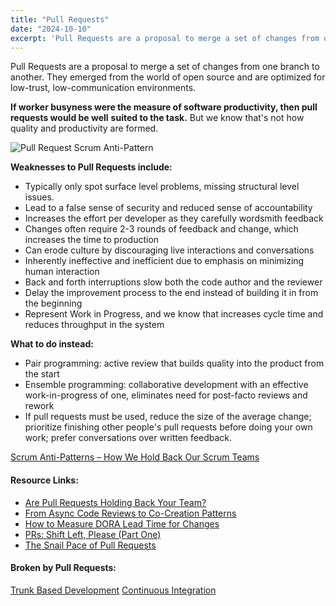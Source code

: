 ```yaml
---
title: "Pull Requests"
date: "2024-10-10"
excerpt: 'Pull Requests are a proposal to merge a set of changes from one branch to another. They'
---
```


Pull Requests are a proposal to merge a set of changes from one branch to another. They emerged from the world of open source and are optimized for low-trust, low-communication environments.

__If worker busyness were the measure of software productivity, then pull requests would be well__ __suited to the task.__ But we know that's not how quality and productivity are formed.

![Pull Request Scrum Anti-Pattern](src/content/glossary/pull-requests/images/Pull-Request-Anti-Pattern.jpg)

****Weaknesses to Pull Requests include:****

- Typically only spot surface level problems, missing structural level issues.
- Lead to a false sense of security and reduced sense of accountability
- Increases the effort per developer as they carefully wordsmith feedback
- Changes often require 2-3 rounds of feedback and change, which increases the time to production
- Can erode culture by discouraging live interactions and conversations
- Inherently ineffective and inefficient due to emphasis on minimizing human interaction
- Back and forth interruptions slow both the code author and the reviewer
- Delay the improvement process to the end instead of building it in from the beginning
- Represent Work in Progress, and we know that increases cycle time and reduces throughput in the system

****What to do instead:****

- Pair programming: active review that builds quality into the product from the start
- Ensemble programming: collaborative development with an effective work-in-progress of one, eliminates need for post-facto reviews and rework
- If pull requests must be used, reduce the size of the average change; prioritize finishing other people's pull requests before doing your own work; prefer conversations over written feedback.

[Scrum Anti-Patterns – How We Hold Back Our Scrum Teams](/blog/scrum-anti-patterns)

#### Resource Links:

- [Are Pull Requests Holding Back Your Team?](https://betterprogramming.pub/are-pull-requests-holding-back-your-team-e8aec48986c2)
- [From Async Code Reviews to Co-Creation Patterns](https://www.infoq.com/articles/co-creation-patterns-software-development/)
- [How to Measure DORA Lead Time for Changes](https://shipyard.build/blog/measure-dora-change-lead-time/)
- [PRs: Shift Left, Please (Part One)](https://medium.com/pragmatic-programmers/prs-shift-left-please-part-one-b0f8bb79ef2b)
- [The Snail Pace of Pull Requests](https://franciscomt.medium.com/the-snail-pace-of-pull-requests-67eec5131b11)

#### Broken by Pull Requests:

[Trunk Based Development]((/glossary/branching-strategies))
[Continuous Integration](/glossary/continuous-integration)
